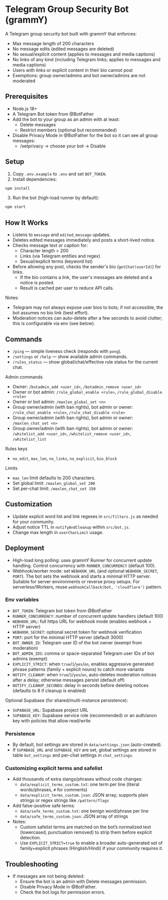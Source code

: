 # Telegram Group Security Bot (grammY)

A Telegram group security bot built with grammY that enforces:

- Max message length of 200 characters
- No message edits (edited messages are deleted)
- No sexual/explicit content (applies to messages and media captions)
- No links of any kind (including Telegram links; applies to messages and media captions)
- Users with links or explicit content in their bio cannot post
- Exemptions: group owner/admins and bot owner/admins are not moderated

## Prerequisites

- Node.js 18+
- A Telegram Bot token from @BotFather
- Add the bot to your group as an admin with at least:
  - Delete messages
  - Restrict members (optional but recommended)
- Disable Privacy Mode in @BotFather for the bot so it can see all group messages:
  - /setprivacy → choose your bot → Disable

## Setup

1. Copy `.env.example` to `.env` and set `BOT_TOKEN`.
2. Install dependencies:

```bash
npm install
```

3. Run the bot (high-load runner by default):

```bash
npm start
```

## How It Works

- Listens to `message` and `edited_message` updates.
- Deletes edited messages immediately and posts a short-lived notice.
- Checks message text or caption for:
  - Character length > 200
  - Links (via Telegram entities and regex)
  - Sexual/explicit terms (keyword list)
- Before allowing any post, checks the sender's bio (`getChat(userId)`) for links.
  - If the bio contains a link, the user's messages are deleted and a notice is posted.
  - Result is cached per user to reduce API calls.

Notes:
- Telegram may not always expose user bios to bots; if not accessible, the bot assumes no bio link (best effort).
- Moderation notices can auto-delete after a few seconds to avoid clutter; this is configurable via env (see below).

## Commands

- `/ping` — simple liveness check (responds with `pong`).
- `/settings` or `/help` — show available admin commands.
- `/rules_status` — show global/chat/effective rule status for the current chat.

Admin commands
- Owner: `/botadmin_add <user_id>`, `/botadmin_remove <user_id>`
- Owner or bot admin: `/rule_global_enable <rule>`, `/rule_global_disable <rule>`
- Owner or bot admin: `/maxlen_global_set <n>`
- Group owner/admin (with ban rights), bot admin or owner: `/rule_chat_enable <rule>`, `/rule_chat_disable <rule>`
- Group owner/admin (with ban rights), bot admin or owner: `/maxlen_chat_set <n>`
- Group owner/admin (with ban rights), bot admin or owner: `/whitelist_add <user_id>`, `/whitelist_remove <user_id>`, `/whitelist_list`

Rules keys
- `no_edit`, `max_len`, `no_links`, `no_explicit`, `bio_block`

Limits
- `max_len` limit defaults to 200 characters.
- Set global limit: `/maxlen_global_set 200`
- Set per-chat limit: `/maxlen_chat_set 150`

## Customization

- Update explicit word list and link regexes in `src/filters.js` as needed for your community.
- Adjust notice TTL in `notifyAndCleanup` within `src/bot.js`.
- Change max length in `overCharLimit` usage.

## Deployment

- High-load long polling: uses grammY Runner for concurrent update handling. Control concurrency with `RUNNER_CONCURRENCY` (default 100).
- Webhook/worker mode: set `WEBHOOK_URL` (and optional `WEBHOOK_SECRET`, `PORT`). The bot sets the webhook and starts a minimal HTTP server. Suitable for server environments or reverse proxy setups. For serverless/Workers, reuse `webhookCallback(bot, 'cloudflare')` pattern.

### Env variables

- `BOT_TOKEN`: Telegram bot token from @BotFather
- `RUNNER_CONCURRENCY`: number of concurrent update handlers (default 100)
- `WEBHOOK_URL`: full https URL for webhook mode (enables webhook + HTTP server)
- `WEBHOOK_SECRET`: optional secret token for webhook verification
- `PORT`: port for the minimal HTTP server (default 3000)
- `BOT_OWNER_ID`: Telegram user ID of the bot owner (exempt from moderation)
- `BOT_ADMIN_IDS`: comma or space-separated Telegram user IDs of bot admins (exempt)
- `EXPLICIT_STRICT`: when `true`/`1`/`yes`/`on`, enables aggressive generated phrase patterns (family + explicit nouns) to catch more variants
- `NOTIFY_CLEANUP`: when `true`/`1`/`yes`/`on`, auto-deletes moderation notices after a delay; otherwise messages persist (default off)
- `NOTIFY_CLEANUP_SECONDS`: delay in seconds before deleting notices (defaults to 8 if cleanup is enabled)

Optional Supabase (for shared/multi-instance persistence):
- `SUPABASE_URL`: Supabase project URL
- `SUPABASE_KEY`: Supabase service role (recommended) or an auth/anon key with policies that allow read/write

### Persistence

- By default, bot settings are stored in `data/settings.json` (auto-created).
- If `SUPABASE_URL` and `SUPABASE_KEY` are set, global settings are stored in table `bot_settings` and per-chat settings in `chat_settings`.

### Customizing explicit terms and safelist

- Add thousands of extra slangs/phrases without code changes:
  - `data/explicit_terms_custom.txt`: one term per line (literal words/phrases, `#` for comments)
  - `data/explicit_terms_custom.json`: JSON array; supports plain strings or regex strings like `/pattern/flags`
- Add false-positive safe terms:
  - `data/safe_terms_custom.txt`: one benign word/phrase per line
  - `data/safe_terms_custom.json`: JSON array of strings
- Notes:
  - Custom safelist terms are matched on the bot’s normalized text (lowercased, punctuation removed) to strip them before explicit detection.
  - Use `EXPLICIT_STRICT=true` to enable a broader auto-generated set of family+explicit phrases (Hinglish/Hindi) if your community requires it.

## Troubleshooting

- If messages are not being deleted:
  - Ensure the bot is an admin with Delete messages permission.
  - Disable Privacy Mode in @BotFather.
  - Check the bot logs for permission errors.
